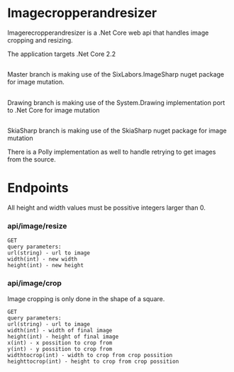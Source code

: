 # Imagecropperandresizer

Imagerecropperandresizer is a .Net Core web api that handles image cropping and resizing.

The application targets .Net Core 2.2

##
Master branch is making use of the SixLabors.ImageSharp nuget package for image mutation.
##
Drawing branch is making use of the System.Drawing implementation port to .Net Core for image mutation
##
SkiaSharp branch is making use of the SkiaSharp nuget package for image mutation 

There is a Polly implementation as well to handle retrying to get images from the source.

# Endpoints
All height and width values must be possitive integers larger than 0.

### api/image/resize
```
GET
query parameters: 
url(string) - url to image
width(int) - new width
height(int) - new height
```
### api/image/crop
Image cropping is only done in the shape of a square.
```
GET
query parameters: 
url(string) - url to image
width(int) - width of final image
height(int) - height of final image
x(int) - x possition to crop from
y(int) - y possition to crop from
widthtocrop(int) - width to crop from crop possition
heighttocrop(int) - height to crop from crop possition
```
